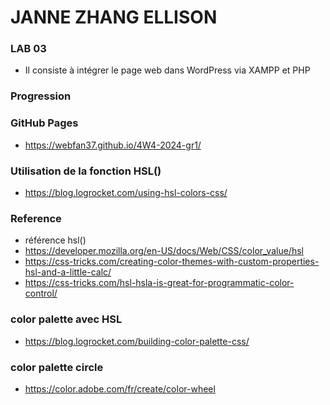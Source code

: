 # JANNE ZHANG ELLISON
### LAB 03 
- Il consiste à intégrer le page web dans WordPress via XAMPP et PHP

### Progression


### GitHub Pages
- https://webfan37.github.io/4W4-2024-gr1/

### Utilisation de la fonction HSL()
- https://blog.logrocket.com/using-hsl-colors-css/


### Reference
- référence hsl()
 - https://developer.mozilla.org/en-US/docs/Web/CSS/color_value/hsl
 - https://css-tricks.com/creating-color-themes-with-custom-properties-hsl-and-a-little-calc/
 - https://css-tricks.com/hsl-hsla-is-great-for-programmatic-color-control/
### color palette avec HSL
- https://blog.logrocket.com/building-color-palette-css/
### color palette circle
- https://color.adobe.com/fr/create/color-wheel
